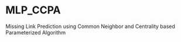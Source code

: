 # MLP_CCPA
Missing Link Prediction using Common Neighbor and Centrality based Parameterized Algorithm
